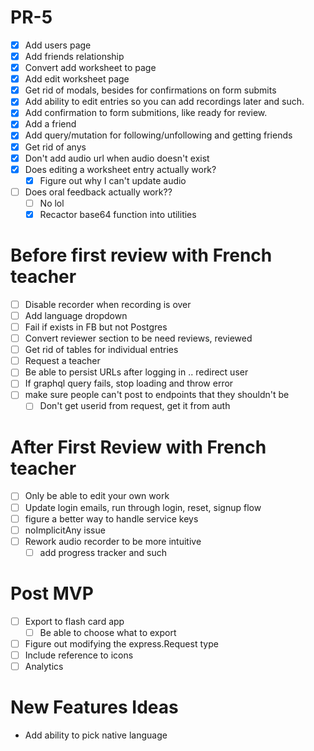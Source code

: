 # PR-5 

- [x] Add users page
- [x] Add friends relationship
- [x] Convert add worksheet to page
- [x] Add edit worksheet page
- [x] Get rid of modals, besides for confirmations on form submits
- [X] Add ability to edit entries so you can add recordings later and such.
- [x] Add confirmation to form submitions, like ready for review.
- [x] Add a friend
- [x] Add query/mutation for following/unfollowing and getting friends
- [x] Get rid of anys
- [x] Don't add audio url when audio doesn't exist
- [x] Does editing a worksheet entry actually work?
    - [x] Figure out why I can't update audio
- [ ] Does oral feedback actually work??
    - [ ] No lol
    - [x] Recactor base64 function into utilities

# Before first review with French teacher
- [ ] Disable recorder when recording is over
- [ ] Add language dropdown
- [ ] Fail if exists in FB but not Postgres
- [ ] Convert reviewer section to be need reviews, reviewed
- [ ] Get rid of tables for individual entries
- [ ] Request a teacher
- [ ] Be able to persist URLs after logging in .. redirect user
- [ ] If graphql query fails, stop loading and throw error
- [ ] make sure people can't post to endpoints that they shouldn't be
    - [ ] Don't get userid from request, get it from auth
 # After First Review with French teacher

- [ ] Only be able to edit your own work
- [ ] Update login emails, run through login, reset, signup flow
- [ ] figure a better way to handle service keys
- [ ] noImplicitAny issue
- [ ] Rework audio recorder to be more intuitive
    - [ ] add progress tracker and such
# Post MVP
- [ ] Export to flash card app
    - [ ] Be able to choose what to export
- [ ] Figure out modifying the express.Request type
- [ ] Include reference to icons
- [ ] Analytics
# New Features Ideas

- Add ability to pick native language
